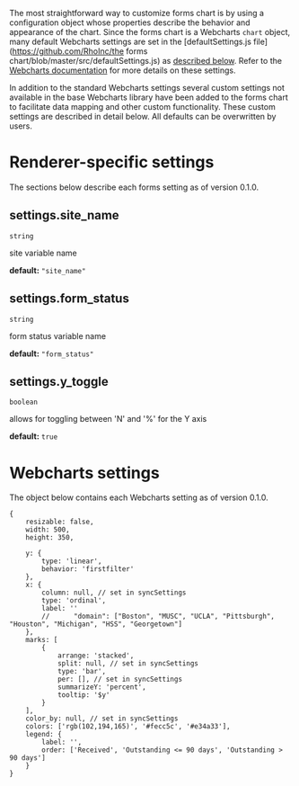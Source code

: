 The most straightforward way to customize forms chart is by using a configuration object whose properties describe the behavior and appearance of the chart. Since the forms chart is a Webcharts `chart` object, many default Webcharts settings are set in the [defaultSettings.js file](https://github.com/RhoInc/the forms chart/blob/master/src/defaultSettings.js) as [described below](#webcharts-settings). Refer to the [Webcharts documentation](https://github.com/RhoInc/Webcharts/wiki/Chart-Configuration) for more details on these settings.

In addition to the standard Webcharts settings several custom settings not available in the base Webcharts library have been added to the forms chart to facilitate data mapping and other custom functionality. These custom settings are described in detail below. All defaults can be overwritten by users.

# Renderer-specific settings
The sections below describe each forms setting as of version 0.1.0.

## settings.site_name
`string`

site variable name

**default:** `"site_name"`



## settings.form_status
`string`

form status variable name

**default:** `"form_status"`



## settings.y_toggle
`boolean`

allows for toggling between 'N' and '%' for the Y axis

**default:** `true`

# Webcharts settings
The object below contains each Webcharts setting as of version 0.1.0.

```
{    resizable: false,    width: 500,    height: 350,    y: {        type: 'linear',        behavior: 'firstfilter'    },    x: {        column: null, // set in syncSettings        type: 'ordinal',        label: ''        //      "domain": ["Boston", "MUSC", "UCLA", "Pittsburgh", "Houston", "Michigan", "HSS", "Georgetown"]    },    marks: [        {            arrange: 'stacked',            split: null, // set in syncSettings            type: 'bar',            per: [], // set in syncSettings            summarizeY: 'percent',            tooltip: '$y'        }    ],    color_by: null, // set in syncSettings    colors: ['rgb(102,194,165)', '#fecc5c', '#e34a33'],    legend: {        label: '',        order: ['Received', 'Outstanding <= 90 days', 'Outstanding > 90 days']    }}
```